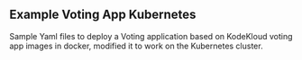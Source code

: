 ## Example Voting App Kubernetes

Sample Yaml files to deploy a Voting application based on KodeKloud voting app images in docker, modified it to work on the Kubernetes cluster.


